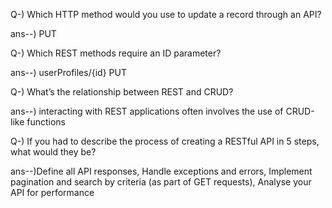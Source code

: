 Q-) Which HTTP method would you use to update a record through an API?

ans--) PUT

Q-) Which REST methods require an ID parameter?

ans--) userProfiles/{id} PUT

Q-) What’s the relationship between REST and CRUD?

ans--) interacting with REST applications often involves the use of CRUD-like functions

Q-) If you had to describe the process of creating a RESTful API in 5 steps, what would they be?

ans--)Define all API responses, Handle exceptions and errors, Implement pagination and search by criteria (as part of GET requests), Analyse your API for performance
